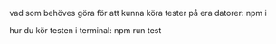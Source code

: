 vad som behöves göra för att kunna köra tester på era datorer:
npm i

hur du kör testen i terminal:
npm run test
